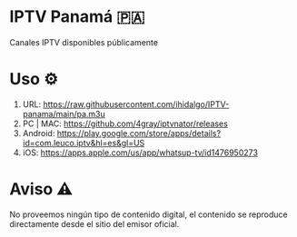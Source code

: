 # IPTV Panamá 🇵🇦
Canales IPTV disponibles públicamente

# Uso ⚙️
1. URL: https://raw.githubusercontent.com/ihidalgo/IPTV-panama/main/pa.m3u
2. PC | MAC: https://github.com/4gray/iptvnator/releases
3. Android: https://play.google.com/store/apps/details?id=com.leuco.iptv&hl=es&gl=US
4. iOS: https://apps.apple.com/us/app/whatsup-tv/id1476950273

# Aviso ⚠️
No proveemos ningún tipo de contenido digital, el contenido se reproduce directamente desde el sitio del emisor oficial.